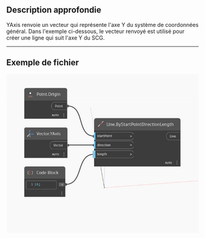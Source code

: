 ## Description approfondie
YAxis renvoie un vecteur qui représente l'axe Y du système de coordonnées général. Dans l'exemple ci-dessous, le vecteur renvoyé est utilisé pour créer une ligne qui suit l'axe Y du SCG.
___
## Exemple de fichier

![YAxis](./Autodesk.DesignScript.Geometry.Vector.YAxis_img.jpg)


